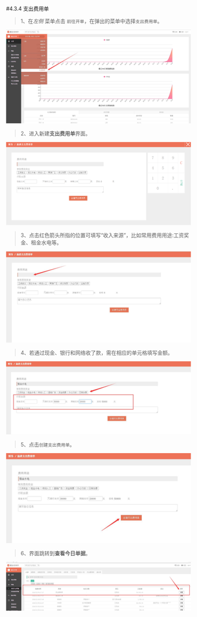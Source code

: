 #4.3.4 支出费用单

	

>1、在*左侧* 菜单点击 `前往开单`，在弹出的菜单中选择`支出费用单`。

![支出费用单1](./images/cost1.jpg)

>2、进入新建**支出费用单**界面。

![](./images/cost.png)

>3、点击红色箭头所指的位置可填写“收入来源”，比如常用费用用途:工资奖金、租金水电等。

![支出费用单2](./images/cost2.jpg)

>4、若通过现金、银行和网络收了款，需在相应的单元格填写金额。

![支出费用单3](./images/cost3.jpg)

>5、点击`创建支出费用单`。

![支出费用单4](./images/cost4.jpg)

>6、界面跳转到**查看今日单据**。

![支出费用单5](./images/cost5.jpg)



